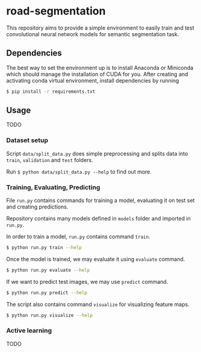 # road-segmentation

This repository aims to provide a simple environment to easily train and test convolutional
neural network models for semantic segmentation task.

## Dependencies

The best way to set the environment up is to install Anaconda or Miniconda which
should manage the installation of CUDA for you.
After creating and activating conda virtual environment, install dependencies by running

```bash
$ pip install -r requirements.txt
```

## Usage

TODO

### Dataset setup

Script `data/split_data.py` does simple preprocessing and splits data into
`train`, `validation` and `test` folders.

Run `$ python data/split_data.py --help` to find out more.

### Training, Evaluating, Predicting

File `run.py` contains commands for training a model, evaluating it
on test set and creating predictions.

Repository contains many models defined in `models` folder and
imported in `run.py`.

In order to train a model, `run.py` contains command `train`.
```bash
$ python run.py train --help
```

Once the model is trained, we may evaluate it using `evaluate` command.
```bash
$ python run.py evaluate --help
```

If we want to predict test images, we may use `predict` command.
```bash
$ python run.py predict --help
```

The script also contains command `visualize` for visualizing
feature maps.
```bash
$ python run.py visualize --help
```


### Active learning

TODO
